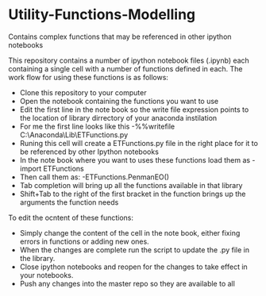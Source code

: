 # Utility-Functions-Modelling
Contains complex functions that may be referenced in other ipython notebooks

This repository contains a number of ipython notebook files (.ipynb) each containing a single cell with a number of functions defined in each.  The work flow for using these functions is as follows:
- Clone this repository to your computer
- Open the notebook containing the functions you want to use
- Edit the first line in the note book so the write file expression points to the location of library dirrectory of your anaconda instilation
- For me the first line looks like this
-%%writefile C:\Anaconda\Lib\ETFunctions.py
- Runing this cell will create a ETFunctions.py file in the right place for it to be referenced by other Ipython notebooks
- In the note book where you want to uses these functions load them as
-import ETFunctions
- Then call them as:
-ETFunctions.PenmanEO()
- Tab completion will bring up all the functions available in that library
- Shift+Tab to the right of the first bracket in the function brings up the arguments the function needs

To edit the ocntent of these functions:
- Simply change the content of the cell in the note book, either fixing errors in functions or adding new ones.
- When the changes are complete run the script to update the .py file in the library.
- Close ipython notebooks and reopen for the changes to take effect in your notebooks.
- Push any changes into the master repo so they are available to all
